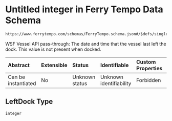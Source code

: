 # Untitled integer in Ferry Tempo Data Schema

```txt
https://www.ferrytempo.com/schemas/FerryTempo.schema.json#/$defs/singleBoatData/properties/LeftDock
```

WSF Vessel API pass-through: The date and time that the vessel last left the dock. This value is not present when docked.

| Abstract            | Extensible | Status         | Identifiable            | Custom Properties | Additional Properties | Access Restrictions | Defined In                                                                           |
| :------------------ | :--------- | :------------- | :---------------------- | :---------------- | :-------------------- | :------------------ | :----------------------------------------------------------------------------------- |
| Can be instantiated | No         | Unknown status | Unknown identifiability | Forbidden         | Allowed               | none                | [FerryTempo.schema.json\*](../schemas/FerryTempo.schema.json "open original schema") |

## LeftDock Type

`integer`
